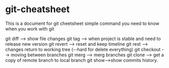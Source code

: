 # git-cheatsheet

This is a document for git cheetsheet
simple command you need to know when you work with git

git diff --> show file changes
git tag --> when project is stable and need to release new version
git revert --> reset and keep timeline
git rest --> changes return to working tree (--hard for delete everything)
git checkout --> moving between branches
git merg --> merg branches
git clone --> get a copy of remote branch to local branch
git show-->show commits history.
